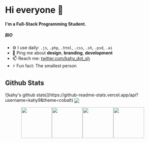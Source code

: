# Hi everyone :wave:

#### I'm a Full-Stack Programming Student.
##### BIO
- ⚙️ I use daily: `.js`, `.php`, `.html`, `.css`, `.sh`, `.psd`, `.ai`
- 💬 Ping me about **design**, **branding**, **development**
- 📫 Reach me: [twitter.com/kahy_dot_sh](https://twitter.com/kahy_dot_sh)
- ⚡️ Fun fact: The smallest person

<h2> Github Stats </h2> 
![kahy's github stats](https://github-readme-stats.vercel.app/api?username=kahy9&theme=cobalt)
<a href="https://github.com/kahy9/github-readme-stats"><img align="center" src="https://github-readme-stats.vercel.app/api/top-langs/?username=kahy9&layout=compact&theme=tokyonight" /></a>

<p align="center">
  <img src="https://media3.giphy.com/media/ln7z2eWriiQAllfVcn/200w.webp" width="100"><img src="https://i.giphy.com/media/eNAsjO55tPbgaor7ma/200w.webp" width="100"><img src="https://i.giphy.com/media/KzJkzjggfGN5Py6nkT/200.webp" width="100"><img src="https://i.giphy.com/media/IdyAQJVN2kVPNUrojM/200.webp" width="100"><br><br>
</p>
